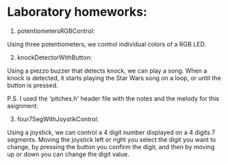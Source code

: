 # Laboratory homeworks:

1. potentiometersRGBControl:

Using three potentiometers, we control individual colors of a RGB LED.

2. knockDetectorWithButton:

Using a piezzo buzzer that detects knock,  we can play a song. When a knock is detected, it starts playing the Star Wars song on a loop, or until the button is pressed.

P.S. I used the 'pitches.h' header file with the notes and the melody for this asignment.

3. four7SegWithJoystikControl:

Using a joystick, we can control a 4 digit number displayed on a 4 digits 7 segments. Moving the joystick left or right you select the digit you want to change, by pressing the button you confirm the digit, and then by moving up or down you can change the digit value.
